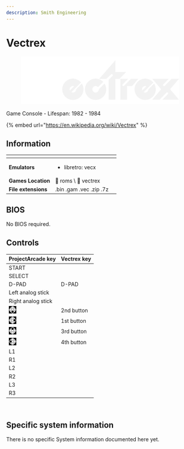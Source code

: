 ```yaml
---
description: Smith Engineering
---
```


# Vectrex

<figure><img src="https://raw.githubusercontent.com/fabricecaruso/es-theme-carbon/52ff37c9e265587d006945a2ba695b5a962b3a3d/art/logos/vectrex.svg" alt=""><figcaption></figcaption></figure>

Game Console - Lifespan: 1982 - 1984

{% embed url="https://en.wikipedia.org/wiki/Vectrex" %}

## Information

<table data-header-hidden><thead><tr><th></th><th></th><th data-hidden></th></tr></thead><tbody><tr><td><strong>Emulators</strong></td><td><ul><li>libretro: vecx</li></ul></td><td></td></tr><tr><td><strong>Games Location</strong></td><td><span data-gb-custom-inline data-tag="emoji" data-code="1f4c1">📁</span> roms \ <span data-gb-custom-inline data-tag="emoji" data-code="1f4c2">📂</span> vectrex</td><td></td></tr><tr><td><strong>File extensions</strong></td><td>.bin .gam .vec .zip .7z</td><td></td></tr></tbody></table>

## BIOS

No BIOS required.

## Controls

| ProjectArcade key                                                                           | Vectrex key |
| -------------------------------------------------------------------------------------- | ----------- |
| START                                                                                  |             |
| SELECT                                                                                 |             |
| D-PAD                                                                                  | D-PAD       |
| Left analog stick                                                                      |             |
| Right analog stick                                                                     |             |
| ![A](<../../../.gitbook/assets/image (1) (2) (1).png>)                                 | 2nd button  |
| ![B](<../../../.gitbook/assets/image (4) (1).png>)                                     | 1st button  |
| <img src="../../../.gitbook/assets/image (3) (1) (2).png" alt="" data-size="original"> | 3rd button  |
| <img src="../../../.gitbook/assets/image (2) (1) (1).png" alt="" data-size="line">     | 4th button  |
| L1                                                                                     |             |
| R1                                                                                     |             |
| L2                                                                                     |             |
| R2                                                                                     |             |
| L3                                                                                     |             |
| R3                                                                                     |             |

<figure><img src="https://i.imgur.com/t2yZvPr.png" alt=""><figcaption></figcaption></figure>

## Specific system information

There is no specific System information documented here yet.
